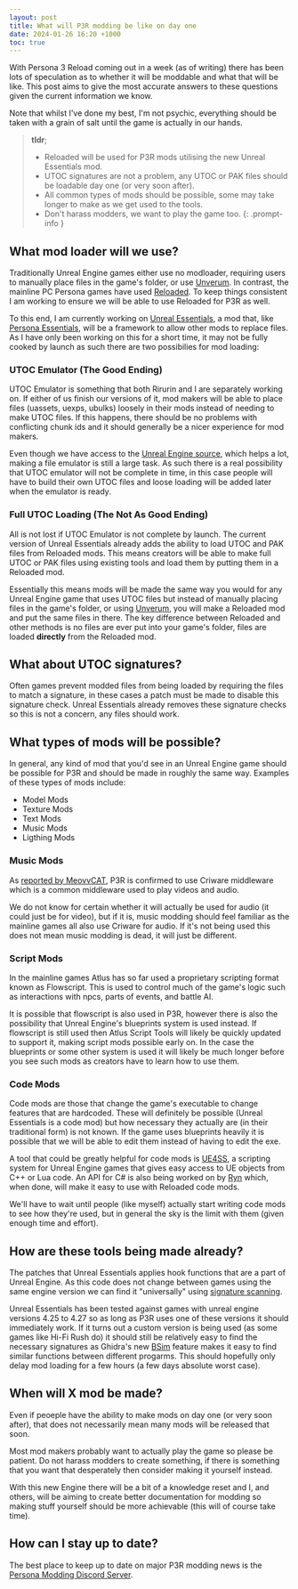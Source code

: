 ```yaml
---
layout: post
title: What will P3R modding be like on day one
date: 2024-01-26 16:20 +1000
toc: true
---
```

With Persona 3 Reload coming out in a week (as of writing) there has been lots of speculation as to whether it will be moddable and what that will be like. 
This post aims to give the most accurate answers to these questions given the current information we know. 

Note that whilst I've done my best, I'm not psychic, everything should be taken with a grain of salt until the game is actually in our hands.

> **tldr**;
> - Reloaded will be used for P3R mods utilising the new Unreal Essentials mod. 
> - UTOC signatures are not a problem, any UTOC or PAK files should be loadable day one (or very soon after).
> - All common types of mods should be possible, some may take longer to make as we get used to the tools.
> - Don't harass modders, we want to play the game too.
{: .prompt-info }


## What mod loader will we use?
Traditionally Unreal Engine games either use no modloader, requiring users to manually place files in the game's folder, or use [Unverum](https://github.com/TekkaGB/Unverum). In contrast, the mainline PC Persona games have used [Reloaded](https://reloaded-project.github.io/Reloaded-II/). To keep things consistent I am working to ensure we will be able to use Reloaded for P3R as well.

To this end, I am currently working on [Unreal Essentials](https://github.com/AnimatedSwine37/UnrealEssentials), a mod that, like [Persona Essentials](https://github.com/Sewer56/p5rpc.modloader), will be a framework to allow other mods to replace files. As I have only been working on this for a short time, it may not be fully cooked by launch as such there are two possibilies for mod loading:

### UTOC Emulator (The Good Ending)
UTOC Emulator is something that both Rirurin and I are separately working on. If either of us finish our versions of it, mod makers will be able to place files (uassets, uexps, ubulks) loosely in their mods instead of needing to make UTOC files. If this happens, there should be no problems with conflicting chunk ids and it should generally be a nicer experience for mod makers.

Even though we have access to the [Unreal Engine source](https://docs.unrealengine.com/5.3/en-US/downloading-unreal-engine-source-code/), which helps a lot, making a file emulator is still a large task. As such there is a real possibility that UTOC emulator will not be complete in time, in this case people will have to build their own UTOC files and loose loading will be added later when the emulator is ready.

### Full UTOC Loading (The Not As Good Ending)
All is not lost if UTOC Emulator is not complete by launch. The current version of Unreal Essentials already adds the ability to load UTOC and PAK files from Reloaded mods. This means creators will be able to make full UTOC or PAK files using existing tools and load them by putting them in a Reloaded mod.

Essentially this means mods will be made the same way you would for any Unreal Engine game that uses UTOC files but instead of manually placing files in the game's folder, or using [Unverum](https://github.com/TekkaGB/Unverum), you will make a Reloaded mod and put the same files in there. The key difference between Reloaded and other methods is no files are ever put into your game's folder, files are loaded **directly** from the Reloaded mod.

## What about UTOC signatures?
Often games prevent modded files from being loaded by requiring the files to match a signature, in these cases a patch must be made to disable this signature check. Unreal Essentials already removes these signature checks so this is not a concern, any files should work.

## What types of mods will be possible?
In general, any kind of mod that you'd see in an Unreal Engine game should be possible for P3R and should be made in roughly the same way. Examples of these types of mods include:
- Model Mods
- Texture Mods
- Text Mods
- Music Mods
- Ligthing Mods 

### Music Mods
As [reported by MeovvCAT](https://x.com/osu_MeovvCAT/status/1750113534732562733?s=20), P3R is confirmed to use Criware middleware which is a common middleware used to play videos and audio. 

We do not know for certain whether it will actually be used for audio (it could just be for video), but if it is, music modding should feel familiar as the mainline games all also use Criware for audio. If it's not being used this does not mean music modding is dead, it will just be different.

### Script Mods
In the mainline games Atlus has so far used a proprietary scripting format known as Flowscript. This is used to control much of the game's logic such as interactions with npcs, parts of events, and battle AI.

It is possible that flowscript is also used in P3R, however there is also the possibility that Unreal Engine's blueprints system is used instead. If flowscript is still used then Atlus Script Tools will likely be quickly updated to support it, making script mods possible early on. In the case the blueprints or some other system is used it will likely be much longer before you see such mods as creators have to learn how to use them.

### Code Mods
Code mods are those that change the game's executable to change features that are hardcoded. These will definitely be possible (Unreal Essentials is a code mod) but how necessary they actually are (in their traditional form) is not known. If the game uses blueprints heavily it is possible that we will be able to edit them instead of having to edit the exe.

A tool that could be greatly helpful for code mods is [UE4SS](https://github.com/UE4SS-RE/RE-UE4SS), a scripting system for Unreal Engine games that gives easy access to UE objects from C++ or Lua code. An API for C# is also being worked on by [Ryn](https://twitter.com/WistfulHopes) which, when done, will make it easy to use with Reloaded code mods. 

We'll have to wait until people (like myself) actually start writing code mods to see how they're used, but in general the sky is the limit with them (given enough time and effort).

## How are these tools being made already?
The patches that Unreal Essentials applies hook functions that are a part of Unreal Engine. As this code does not change between games using the same engine version we can find it "universally" using [signature scanning](https://reloaded-project.github.io/Reloaded-II/CheatSheet/SignatureScanning/). 

Unreal Essentials has been tested against games with unreal engine versions 4.25 to 4.27 so as long as P3R uses one of these versions it should immediately work. If it turns out a custom version is being used (as some games like Hi-Fi Rush do) it should still be relatively easy to find the necessary signatures as Ghidra's new [BSim](https://github.com/NationalSecurityAgency/ghidra/tree/master/GhidraDocs/GhidraClass/BSim) feature makes it easy to find similar functions between different progarms. This should hopefully only delay mod loading for a few hours (a few days absolute worst case).

## When will X mod be made?
Even if peoeple have the ability to make mods on day one (or very soon after), that does not necessarily mean many mods will be released that soon. 

Most mod makers probably want to actually play the game so please be patient. Do not harass modders to create something, if there is something that you want that desperately then consider making it yourself instead. 

With this new Engine there will be a bit of a knowledge reset and I, and others, will be aiming to create better documentation for modding so making stuff yourself should be more achievable (this will of course take time).

## How can I stay up to date?
The best place to keep up to date on major P3R modding news is the [Persona Modding Discord Server](https://discord.gg/naoto). 
